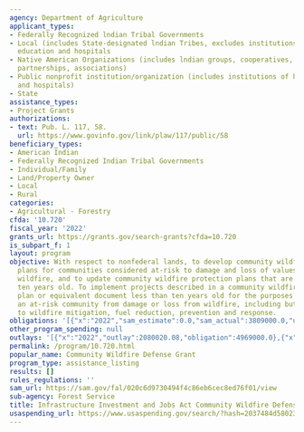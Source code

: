 ```yaml
---
agency: Department of Agriculture
applicant_types:
- Federally Recognized lndian Tribal Governments
- Local (includes State-designated lndian Tribes, excludes institutions of higher
  education and hospitals
- Native American Organizations (includes lndian groups, cooperatives, corporations,
  partnerships, associations)
- Public nonprofit institution/organization (includes institutions of higher education
  and hospitals)
- State
assistance_types:
- Project Grants
authorizations:
- text: Pub. L. 117, 58.
  url: https://www.govinfo.gov/link/plaw/117/public/58
beneficiary_types:
- American Indian
- Federally Recognized Indian Tribal Governments
- Individual/Family
- Land/Property Owner
- Local
- Rural
categories:
- Agricultural - Forestry
cfda: '10.720'
fiscal_year: '2022'
grants_url: https://grants.gov/search-grants?cfda=10.720
is_subpart_f: 1
layout: program
objective: With respect to nonfederal lands, to develop community wildfire protection
  plans for communities considered at-risk to damage and loss of values or life from
  wildfire, and to update community wildfire protection plans that are greater than
  ten years old. To implement projects described in a community wildfire protection
  plan or equivalent document less than ten years old for the purposes of protecting
  an at-risk community from damage or loss from wildfire, including but not limited
  to wildfire mitigation, fuel reduction, prevention and response.
obligations: '[{"x":"2022","sam_estimate":0.0,"sam_actual":3809000.0,"usa_spending_actual":3809000.0},{"x":"2023","sam_estimate":0.0,"sam_actual":74521455.0,"usa_spending_actual":74521455.0},{"x":"2024","sam_estimate":250000000.0,"sam_actual":0.0,"usa_spending_actual":289302305.05}]'
other_program_spending: null
outlays: '[{"x":"2022","outlay":2080020.08,"obligation":4969000.0},{"x":"2023","outlay":10860991.81,"obligation":75788747.5},{"x":"2024","outlay":2541876.6,"obligation":286875012.55}]'
permalink: /program/10.720.html
popular_name: Community Wildfire Defense Grant
program_type: assistance_listing
results: []
rules_regulations: ''
sam_url: https://sam.gov/fal/020c6d9730494f4c86eb6cec8ed76f01/view
sub-agency: Forest Service
title: Infrastructure Investment and Jobs Act Community Wildfire Defense Grants
usaspending_url: https://www.usaspending.gov/search/?hash=2037484d58023a9b5936a339f0365622
---
```


